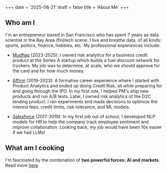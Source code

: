 +++
date = '2025-06-21'
draft = false
title = 'About Me'
+++

## Who am I

I'm an entrepreneur based in San Francisco who has spent 7 years as data scientist in the Bay Area (fin)tech scene. I live and breathe data, of all kinds: sports, politics, finance, hobbies, etc. My professional experiences include:

- [Mudflap](https://www.mudflapinc.com/) (2023-2025): I owned risk analytics for a business credit product at the Series A startup which builds a fuel discount network for truckers. My job was to determine, at scale, who we should approve for the card and for how much money.

- [Affirm](https://affirm.com/) (2019-2023): A formative career experience where I started with Product Analytics and ended up doing Credit Risk, all while preparing for and going through the IPO. In my first role, I helped PM's ship new products and run A/B tests. Later, I owned risk analytics of the D2C lending product. I ran experiments and made decisions to optimize the interest fees, credit limits, risk tolerance, and ML models. 

- [Salesforce](https://www.salesforce.com/) (2017-2019): In my first job out of school, I developed NLP models for HR to help the company track employee sentiment and improve collaboration. Looking back, my job would have been 10x easier if we had LLMs!

## What am I cooking

I'm fascinated by the combination of **two powerful forces: AI and markets**. Read more [here](../posts/thesis/).

